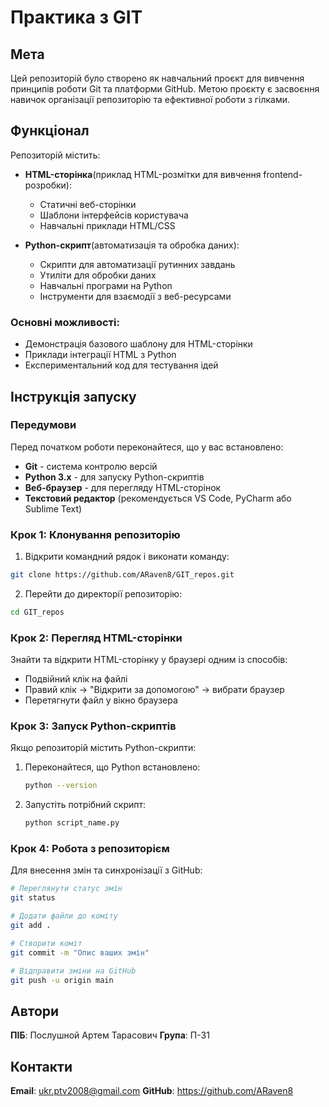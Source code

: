 # Практика з GIT

## Мета

Цей репозиторій було створено як навчальний проєкт для вивчення принципів роботи Git та платформи GitHub. Метою проєкту є засвоєння навичок організації репозиторію та ефективної роботи з гілками.

## Функціонал

Репозиторій містить:

- **HTML-сторінка**(приклад HTML-розмітки для вивчення frontend-розробки): 
  - Статичні веб-сторінки
  - Шаблони інтерфейсів користувача
  - Навчальні приклади HTML/CSS

- **Python-скрипт**(автоматизація та обробка даних):
  - Скрипти для автоматизації рутинних завдань
  - Утиліти для обробки даних
  - Навчальні програми на Python
  - Інструменти для взаємодії з веб-ресурсами

### Основні можливості:

- Демонстрація базового шаблону для HTML-сторінки
- Приклади інтеграції HTML з Python
- Експериментальний код для тестування ідей

## Інструкція запуску

### Передумови

Перед початком роботи переконайтеся, що у вас встановлено:

- **Git** - система контролю версій
- **Python 3.x** - для запуску Python-скриптів
- **Веб-браузер** - для перегляду HTML-сторінок
- **Текстовий редактор** (рекомендується VS Code, PyCharm або Sublime Text)

### Крок 1: Клонування репозиторію

1. Відкрити командний рядок і виконати команду:

```bash
git clone https://github.com/ARaven8/GIT_repos.git
```

2. Перейти до директорії репозиторію:

```bash
cd GIT_repos
```

### Крок 2: Перегляд HTML-сторінки

Знайти та відкрити HTML-сторінку у браузері одним із способів:
   - Подвійний клік на файлі
   - Правий клік → "Відкрити за допомогою" → вибрати браузер
   - Перетягнути файл у вікно браузера

### Крок 3: Запуск Python-скриптів

Якщо репозиторій містить Python-скрипти:

1. Переконайтеся, що Python встановлено:
   ```bash
   python --version
   ```

2. Запустіть потрібний скрипт:
   ```bash
   python script_name.py
   ```

### Крок 4: Робота з репозиторієм

Для внесення змін та синхронізації з GitHub:

```bash
# Переглянути статус змін
git status

# Додати файли до коміту
git add .

# Створити коміт
git commit -m "Опис ваших змін"

# Відправити зміни на GitHub
git push -u origin main
```

## Автори

**ПІБ**: Послушной Артем Тарасович
**Група**: П-31

## Контакти

**Email**: ukr.ptv2008@gmail.com
**GitHub**: https://github.com/ARaven8